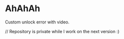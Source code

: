 AhAhAh
======

Custom unlock error with video.


// Repository is private while I work on the next version :)
